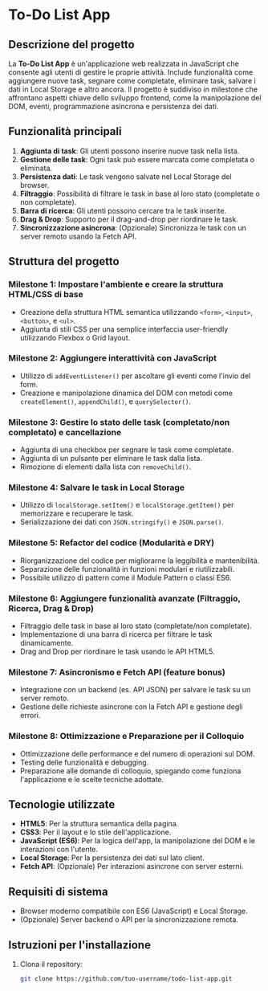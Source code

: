 # To-Do List App

## Descrizione del progetto
La **To-Do List App** è un'applicazione web realizzata in JavaScript che consente agli utenti di gestire le proprie attività. Include funzionalità come aggiungere nuove task, segnare come completate, eliminare task, salvare i dati in Local Storage e altro ancora. Il progetto è suddiviso in milestone che affrontano aspetti chiave dello sviluppo frontend, come la manipolazione del DOM, eventi, programmazione asincrona e persistenza dei dati.

## Funzionalità principali
1. **Aggiunta di task**: Gli utenti possono inserire nuove task nella lista.
2. **Gestione delle task**: Ogni task può essere marcata come completata o eliminata.
3. **Persistenza dati**: Le task vengono salvate nel Local Storage del browser.
4. **Filtraggio**: Possibilità di filtrare le task in base al loro stato (completate o non completate).
5. **Barra di ricerca**: Gli utenti possono cercare tra le task inserite.
6. **Drag & Drop**: Supporto per il drag-and-drop per riordinare le task.
7. **Sincronizzazione asincrona**: (Opzionale) Sincronizza le task con un server remoto usando la Fetch API.

## Struttura del progetto

### Milestone 1: Impostare l'ambiente e creare la struttura HTML/CSS di base
- Creazione della struttura HTML semantica utilizzando `<form>`, `<input>`, `<button>`, e `<ul>`.
- Aggiunta di stili CSS per una semplice interfaccia user-friendly utilizzando Flexbox o Grid layout.

### Milestone 2: Aggiungere interattività con JavaScript
- Utilizzo di `addEventListener()` per ascoltare gli eventi come l'invio del form.
- Creazione e manipolazione dinamica del DOM con metodi come `createElement()`, `appendChild()`, e `querySelector()`.

### Milestone 3: Gestire lo stato delle task (completato/non completato) e cancellazione
- Aggiunta di una checkbox per segnare le task come completate.
- Aggiunta di un pulsante per eliminare le task dalla lista.
- Rimozione di elementi dalla lista con `removeChild()`.

### Milestone 4: Salvare le task in Local Storage
- Utilizzo di `localStorage.setItem()` e `localStorage.getItem()` per memorizzare e recuperare le task.
- Serializzazione dei dati con `JSON.stringify()` e `JSON.parse()`.

### Milestone 5: Refactor del codice (Modularità e DRY)
- Riorganizzazione del codice per migliorarne la leggibilità e mantenibilità.
- Separazione delle funzionalità in funzioni modulari e riutilizzabili.
- Possibile utilizzo di pattern come il Module Pattern o classi ES6.

### Milestone 6: Aggiungere funzionalità avanzate (Filtraggio, Ricerca, Drag & Drop)
- Filtraggio delle task in base al loro stato (completate/non completate).
- Implementazione di una barra di ricerca per filtrare le task dinamicamente.
- Drag and Drop per riordinare le task usando le API HTML5.

### Milestone 7: Asincronismo e Fetch API (feature bonus)
- Integrazione con un backend (es. API JSON) per salvare le task su un server remoto.
- Gestione delle richieste asincrone con la Fetch API e gestione degli errori.

### Milestone 8: Ottimizzazione e Preparazione per il Colloquio
- Ottimizzazione delle performance e del numero di operazioni sul DOM.
- Testing delle funzionalità e debugging.
- Preparazione alle domande di colloquio, spiegando come funziona l'applicazione e le scelte tecniche adottate.

## Tecnologie utilizzate
- **HTML5**: Per la struttura semantica della pagina.
- **CSS3**: Per il layout e lo stile dell'applicazione.
- **JavaScript (ES6)**: Per la logica dell'app, la manipolazione del DOM e le interazioni con l'utente.
- **Local Storage**: Per la persistenza dei dati sul lato client.
- **Fetch API**: (Opzionale) Per interazioni asincrone con server esterni.

## Requisiti di sistema
- Browser moderno compatibile con ES6 (JavaScript) e Local Storage.
- (Opzionale) Server backend o API per la sincronizzazione remota.

## Istruzioni per l'installazione
1. Clona il repository:  
   ```bash
   git clone https://github.com/tuo-username/todo-list-app.git
